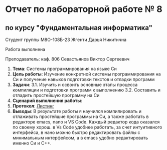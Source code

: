 # Отчет по лабораторной работе № 8
## по курсу "Фундаментальная информатика"

Студент группы M8О-108Б-23 Жгенти Дарья Никитична

Работа выполнена 

Преподаватель: каф. 806 Севастьянов Виктор Сергеевич

1. **Тема**: Системы программирования на языке Си
2. **Цель работы**: Изучение конкретной системы программирования на Си и получение навыков подготовки текстов и отладки программ
3. **Задачи**:
  3.1. Изучить и освоить основные этапы процесса компиляции и подготовки программ к выполнению
  3.2. Составить и отладить простейшую программу на Си
4. **Сценарий выполнения работы**:
5. **Протокол**: [Листинг]()
5. **Выводы**:
  В результате работы я научился компилировать и отлаживать простейшие программы на Си, а также работать в редакторе emacs, nano и VS Code. Каждый редактор кода оказался по своему хорош. в Vs Code удобнее работать, за счет интуитивного интерфейса, в нано можно быстро редактировать файлы с минимальным интерфейсом, а в emacs удобно редактировать именно Си и С++.
